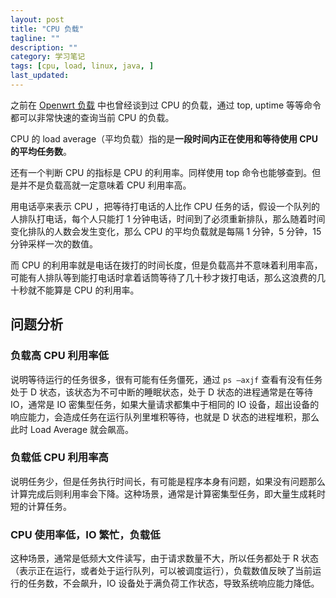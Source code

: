 ```yaml
---
layout: post
title: "CPU 负载"
tagline: ""
description: ""
category: 学习笔记
tags: [cpu, load, linux, java, ]
last_updated:
---
```


之前在 [Openwrt 负载](/post/2017/03/openwrt-load-average.html) 中也曾经谈到过 CPU 的负载，通过 top, uptime 等等命令都可以非常快速的查询当前 CPU 的负载。

CPU 的 load average（平均负载）指的是**一段时间内正在使用和等待使用 CPU 的平均任务数**。

还有一个判断 CPU 的指标是 CPU 的利用率。同样使用 top 命令也能够查到。但是并不是负载高就一定意味着 CPU 利用率高。

用电话亭来表示 CPU ，把等待打电话的人比作 CPU 任务的话，假设一个队列的人排队打电话，每个人只能打 1 分钟电话，时间到了必须重新排队，那么随着时间变化排队的人数会发生变化，那么 CPU 的平均负载就是每隔 1 分钟，5 分钟，15 分钟采样一次的数值。

而 CPU 的利用率就是电话在拨打的时间长度，但是负载高并不意味着利用率高，可能有人排队等到能打电话时拿着话筒等待了几十秒才拨打电话，那么这浪费的几十秒就不能算是 CPU 的利用率。


## 问题分析

### 负载高 CPU 利用率低

说明等待运行的任务很多，很有可能有任务僵死，通过 `ps –axjf` 查看有没有任务处于 D 状态，该状态为不可中断的睡眠状态，处于 D 状态的进程通常是在等待 IO，通常是 IO 密集型任务，如果大量请求都集中于相同的 IO 设备，超出设备的响应能力，会造成任务在运行队列里堆积等待，也就是 D 状态的进程堆积，那么此时 Load Average 就会飙高。

### 负载低 CPU 利用率高
说明任务少，但是任务执行时间长，有可能是程序本身有问题，如果没有问题那么计算完成后则利用率会下降。这种场景，通常是计算密集型任务，即大量生成耗时短的计算任务。

### CPU 使用率低，IO 繁忙，负载低

这种场景，通常是低频大文件读写，由于请求数量不大，所以任务都处于 R 状态（表示正在运行，或者处于运行队列，可以被调度运行），负载数值反映了当前运行的任务数，不会飙升，IO 设备处于满负荷工作状态，导致系统响应能力降低。


